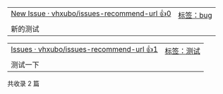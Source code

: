 <table><tr>
<td>
<a href="https://github.com/vhxubo/issues-recommend-url/issues/new">New Issue · vhxubo/issues-recommend-url 👍0</a>
</td>
<td align="right">
<a href="https://github.com/vhxubo/issues-recommend-url/labels/bug">标签：bug</a>
</td>
</tr><tr>
<td colspan="2">
新的测试
</td>
</tr></table>

<table><tr>
<td>
<a href="https://github.com/vhxubo/issues-recommend-url/issues">Issues · vhxubo/issues-recommend-url 👍1</a>
</td>
<td align="right">
<a href="https://github.com/vhxubo/issues-recommend-url/labels/%E6%B5%8B%E8%AF%95">标签：测试</a>
</td>
</tr><tr>
<td colspan="2">
测试一下
</td>
</tr></table>

共收录 2 篇
